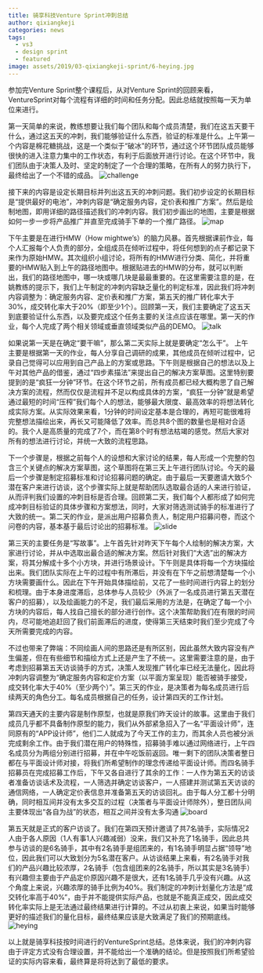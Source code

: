 ```yaml
---
title: 骑享科技Venture Sprint冲刺总结
author: qixiangkeji
categories: news
tags:
  - vs3
  - design sprint
  - featured
image: assets/2019/03-qixiangkeji-sprint/6-heying.jpg
---
```

参加完Venture Sprint整个课程后，从对Venture Sprint的回顾来看，VentureSprint对每个流程有详细的时间和任务分配。因此总结就按照每一天为单位来进行。

第一天简单的来说，教练想要让我们每个团队和每个成员清楚，我们在这五天要干什么，通过这五天的冲刺，我们能够验证什么东西，验证的标准是什么。上午第一个内容是棉花糖挑战，这是一个类似于“破冰”的环节，通过这个环节团队成员能够很快的进入注意力集中的工作状态，有利于后面放开进行讨论。在这个环节中，我们团队由于决策人及时、坚定的制定了一个合理的策略，在所有人的努力执行下，最终给出了一个不错的成品。
![challenge](/assets/2019/03-qixiangkeji-sprint/1-challenge.jpg)

接下来的内容是设定长期目标并列出这五天的冲刺问题。我们初步设定的长期目标是“提供最好的电池”，冲刺内容是“确定服务内容，定价表和推广方案”。然后是绘制地图，即用详细的路径描述我们的冲刺内容。我们初步画出的地图，主要是根据如何一步一步将产品推广并直至完成骑手下单的一个推广路径。
![map](/assets/2019/03-qixiangkeji-sprint/2-map.jpg)

下午主要是在进行HMW（How mightwe’s）的脑力风暴。首先根据课前作业，每个人汇报每个人负责的部分，全组成员在倾听过程中，将任何想到的点子都记录下来作为原始HMW。其次组织小组讨论，将所有的HMW进行分类、简化，并将重要的HMW贴入到上午的路径地图中。根据贴进去的HMW的分布，就可以判断出，我们的路径地图中，哪一块或哪几块是最最重要的。在这里需要注意的是，在姚教练的提示下，我们上午制定的冲刺内容缺乏量化的判定标准，因此我们将冲刺内容调整为：确定服务内容、定价表和推广方案，第五天的推广转化率大于30%，成交转化率大于20%（即至少1个）。回顾第一天，我们主要确定了这五天到底要验证什么东西，以及要完成这个任务主要的关注点应该在哪里。第一天的作业，每个人完成了两个相关领域或垂直领域类似产品的DEMO。
![talk](/assets/2019/03-qixiangkeji-sprint/3-talk.jpg)

如果说第一天是在确定“要干嘛”，那么第二天实际上就是要确定“怎么干”。
上午主要是根据第一天的作业，每人分享自己调研的成果，其他成员在倾听过程中，记录自己觉得可以应用到自己产品上的方案或思路。下午则是根据自己的想法以及上午对其他产品的借鉴，通过“四步素描法”来提出自己的解决方案草图。这里特别要提到的是“疯狂一分钟”环节。在这个环节之前，所有成员都已经大概构思了自己解决方案的流程，然而仅仅是流程并不足以构成具体的方案，“疯狂一分钟”就是希望通过最短的时间“压榨”我们每个人的想法，能够最大限度、最高效率的将想法转化成实际方案。从实际效果来看，1分钟的时间设定基本是合理的，再短可能很难将完整想法描绘出来，再长又可能降低了效率。而总共8个图的数量也是相对合适的。我个人是高质量的完成了7个，而在第8个时有想法枯竭的感觉。然后大家对所有的想法进行讨论，并统一大致的流程思路。

下一个步骤是，根据之前每个人的设想和大家讨论的结果，每人形成一个完整的包含三个关键点的解决方案草图，这个草图将在第三天上午进行团队讨论。今天的最后一个步骤是制定招募标准和讨论招募问题的确定。由于最后一天要邀请大致5个潜在客户来进行访谈，这个步骤实际上就是帮助团队选取最合适的人来进行验证，从而评判我们设置的冲刺目标是否合理。回顾第二天，我们每个人都形成了如何完成冲刺目标验证的具体步骤和方案想法，同时，大家对筛选测试骑手的标准进行了大致的统一。第二天的作业，是派出用户招募负责人，制定用户招募问卷，而这个问卷的内容，基本基于最后讨论出的招募标准。
![slide](/assets/2019/03-qixiangkeji-sprint/4-slide.jpg)

第三天的主要任务是“写故事”。上午首先针对昨天下午每个人绘制的解决方案，大家进行讨论，并从中选取出最合适的解决方案。然后针对我们“大选”出的解决方案，将其分解成十多个小方块，并进行场景设计。下午则是具体将每一个方块描绘出来。我们团队实际在上午的过程中有所滞后，并没有在下午之前想清楚每一个小方块需要画什么。因此在下午开始具体描绘前，又花了一些时间进行内容上的划分和梳理。由于本身进度滞后，总体参与人员较少（外派了一名成员进行第五天潜在客户的招募），以及绘画能力的不足，我们最后采用的方法是，在确定了每一个小方块的内容后，每人找自己擅长的部分进行创作。这个决策帮助我们在有限的时间内，尽可能地追赶回了我们前面滞后的进度，使得第三天结束时我们至少完成了今天所需要完成的内容。

不过也带来了弊端：不同绘画人间的思路还是有所区别，因此虽然大致内容没有产生偏差，但在有些细节和描绘方式上还是产生了不统一。这里需要注意的是，由于考虑到招募第五天访谈骑手的方式，决策人发现推广转化率已经无法量化，因此将冲刺内容调整为“确定服务内容和定价方案（以平面方案呈现）能否被骑手接受，成交转化率大于40%（至少两个）”。第三天的作业，是决策者为每名成员进行后续两天的角色分工。每名成员根据自己的任务，设计第四天的工作计划。

第四天通天的主要内容是制作原型，也就是原我们昨天设计的故事。这里由于我们成员几乎都不具备制作原型的能力，我们从外部紧急招入了一名“平面设计师”，连同原有的“APP设计师”，他们二人就成为了今天工作的主力，而其余人员也被分派完成剩余工作。由于我们潜在用户的特殊性，招募骑手难以通过网络进行，上午四名成员分为两组分别进行招募，并在中午吃饭前返回。唯一剩下的团队决策者整日都在与平面设计师对接，将我们所希望制作的理念传递给平面设计师。而四名骑手招募员在完成招募工作后，下午又各自进行了其余的工作：一人作为第五天的访谈者准备访谈话术及流程，一人筛选并确定访谈客户，一人搭建并测试第五天访谈的通信网络，一人确定定价表信息并准备第五天的访谈回礼。由于每人分工都十分明确，同时相互间并没有太多交互的过程（决策者与平面设计师除外），整日团队间主要体现出“各自为战”的状态，相互之间并没有太多沟通
![board](/assets/2019/03-qixiangkeji-sprint/5-board.jpg)

第五天就是正式的客户访谈了。我们在第四天预计邀请了共7名骑手，实际情况2人由于各人原因（1人有事1人兴趣减弱）没来，我们又补充了1名骑手，因此总共参与访谈的是6名骑手，其中有2名骑手是组团来的，有1名骑手明显占据“领导”地位，因此我们可以大致划分为5名潜在客户。从访谈结果上来看，有2名骑手对我们的产品兴趣比较浓厚，2名骑手（包含组团来的2名骑手，所以其实是3名骑手）有兴趣但主要由于产品定价原因兴趣不是很大，还有1名骑手几乎没有兴趣。从这个角度上来说，兴趣浓厚的骑手比例为40%。我们制定的冲刺计划量化方法是“成交转化率高于40%”，由于并不能提供实际产品，也就是不能真正成交，因此成交转化率实际上是无法通过最终结果进行计算的。不过从初衷上来说，如果当时能够更好的描述我们的量化目标，最终结果应该是大致满足了我们的预期底线。
![heying](/assets/2019/03-qixiangkeji-sprint/6-heying.jpg)

以上就是骑享科技按时间进行的VentureSprint总结。总体来说，我们的冲刺内容由于评定方式没有合理设置，并不能给出一个准确的结论。但是按照我们所希望验证的实际内容来看，最终算是将将达到了最低的要求。
